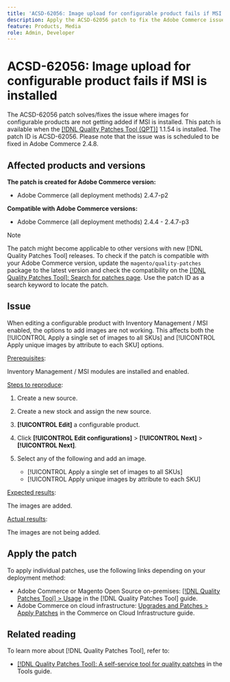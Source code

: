 ```yaml
---
title: 'ACSD-62056: Image upload for configurable product fails if MSI is installed'
description: Apply the ACSD-62056 patch to fix the Adobe Commerce issue where images for configurable products are not getting added if MSI is installed.
feature: Products, Media 
role: Admin, Developer
---
```

# ACSD-62056: Image upload for configurable product fails if MSI is installed 

The ACSD-62056 patch solves/fixes the issue where images for configurable products are not getting added if MSI is installed. This patch is available when the [[!DNL Quality Patches Tool (QPT)]](/help/tools/quality-patches-tool/quality-patches-tool-to-self-serve-quality-patches.md) 1.1.54 is installed. The patch ID is ACSD-62056. Please note that the issue was is scheduled to be fixed in Adobe Commerce 2.4.8.

## Affected products and versions

**The patch is created for Adobe Commerce version:**

* Adobe Commerce (all deployment methods) 2.4.7-p2

**Compatible with Adobe Commerce versions:**

* Adobe Commerce (all deployment methods) 2.4.4 - 2.4.7-p3

>[!NOTE]
>
>The patch might become applicable to other versions with new [!DNL Quality Patches Tool] releases. To check if the patch is compatible with your Adobe Commerce version, update the `magento/quality-patches` package to the latest version and check the compatibility on the [[!DNL Quality Patches Tool]: Search for patches page](https://experienceleague.adobe.com/tools/commerce-quality-patches/index.html). Use the patch ID as a search keyword to locate the patch.

## Issue

When editing a configurable product with Inventory Management / MSI enabled, the options to add images are not working. This affects both the [!UICONTROL Apply a single set of images to all SKUs] and [!UICONTROL Apply unique images by attribute to each SKU] options.

<u>Prerequisites</u>:

Inventory Management / MSI modules are installed and enabled.

<u>Steps to reproduce</u>:

1. Create a new source.
1. Create a new stock and assign the new source.
1. **[!UICONTROL Edit]** a configurable product.
1. Click **[!UICONTROL Edit configurations]** > **[!UICONTROL Next]** > **[!UICONTROL Next]**.
1. Select any of the following and add an image.

    * [!UICONTROL Apply a single set of images to all SKUs]
    * [!UICONTROL Apply unique images by attribute to each SKU]

<u>Expected results</u>:

The images are added.

<u>Actual results</u>:

The images are not being added.

## Apply the patch

To apply individual patches, use the following links depending on your deployment method:

* Adobe Commerce or Magento Open Source on-premises: [[!DNL Quality Patches Tool] > Usage](/help/tools/quality-patches-tool/usage.md) in the [!DNL Quality Patches Tool] guide.
* Adobe Commerce on cloud infrastructure: [Upgrades and Patches > Apply Patches](https://experienceleague.adobe.com/docs/commerce-cloud-service/user-guide/develop/upgrade/apply-patches.html) in the Commerce on Cloud Infrastructure guide.

## Related reading

To learn more about [!DNL Quality Patches Tool], refer to:

* [[!DNL Quality Patches Tool]: A self-service tool for quality patches](/help/tools/quality-patches-tool/quality-patches-tool-to-self-serve-quality-patches.md) in the Tools guide. 
